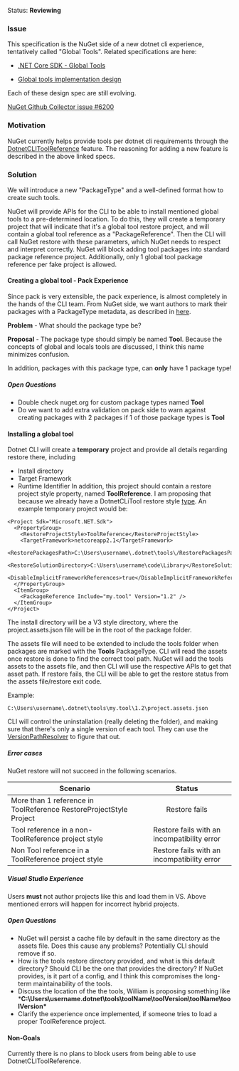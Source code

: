 Status: **Reviewing**

### Issue
This specification is the NuGet side of a new dotnet cli experience, tentatively called "Global Tools". 
Related specifications are here:
- [.NET Core SDK - Global Tools](https://github.com/dotnet/designs-microsoft/blob/a9ef5b3217e776b4155266826a598db682488613/proposals/global-tools.md) 

- [Global tools implementation design](
https://github.com/dotnet/designs-microsoft/blob/implementation-global-tools/proposals/implementation_global_tools.md)

Each of these design spec are still evolving. 

[NuGet Github Collector issue #6200](https://github.com/NuGet/Home/issues/6200)

### Motivation 
NuGet currently helps provide tools per dotnet cli requirements through the [DotnetCLIToolReference](https://github.com/NuGet/Home/wiki/DotnetCliToolReference-restore) feature. 
The reasoning for adding a new feature is described in the above linked specs. 

### Solution

We will introduce a new "PackageType" and a well-defined format how to create such tools. 

NuGet will provide APIs for the CLI to be able to install mentioned global tools to a pre-determined location. 
To do this, they will create a temporary project that will indicate that it's a global tool restore project, and will contain a global tool reference as a "PackageReference". 
Then the CLI will call NuGet restore with these parameters, which NuGet needs to respect and interpret correctly. 
NuGet will block adding tool packages into standard package reference project. 
Additionally, only 1 global tool package reference per fake project is allowed.

#### Creating a global tool - Pack Experience
Since pack is very extensible, the pack experience, is almost completely in the hands of the CLI team. 
From NuGet side, we want authors to mark their packages with a PackageType metadata, as described in [here](https://docs.microsoft.com/en-us/nuget/schema/msbuild-targets#pack-target). 

**Problem** - What should the package type be?

**Proposal** - The package type should simply be named **Tool**. Because the concepts of global and locals tools are discussed, I think this name minimizes confusion.

In addition, packages with this package type, can **only** have 1 package type!

##### Open Questions
- Double check nuget.org for custom package types named **Tool**
- Do we want to add extra validation on pack side to warn against creating packages with 2 packages if 1 of those package types is **Tool**

#### Installing a global tool
Dotnet CLI will create a **temporary** project and provide all details regarding restore there, including 
- Install directory
- Target Framework
- Runtime Identifier
In addition, this project should contain a restore project style property, named **ToolReference**. 
I am proposing that because we already have a DotnetCLiTool restore style [type](https://github.com/NuGet/NuGet.Client/blob/dev/src/NuGet.Core/NuGet.ProjectModel/ProjectStyle.cs#L26). 
An example temporary project would be:

```
<Project Sdk="Microsoft.NET.Sdk">
  <PropertyGroup>
    <RestoreProjectStyle>ToolReference</RestoreProjectStyle>
    <TargetFramework>netcoreapp2.1</TargetFramework>
    <RestorePackagesPath>C:\Users\username\.dotnet\tools\/RestorePackagesPath>
    <RestoreSolutionDirectory>C:\Users\username\code\Library</RestoreSolutionDirectory>
    <DisableImplicitFrameworkReferences>true</DisableImplicitFrameworkReferences>
  </PropertyGroup>
  <ItemGroup>
    <PackageReference Include="my.tool" Version="1.2" />
  </ItemGroup>
</Project>
```

The install directory will be a V3 style directory, where the project.assets.json file will be in the root of the package folder. 

The assets file will need to be extended to include the tools folder when packages are marked with the **Tools** PackageType. CLI will read the assets once restore is done to find the correct tool path. 
NuGet will add the tools assets to the assets file, and then CLI will use the respective APIs to get that asset path. 
If restore fails, the CLI will be able to get the restore status from the assets file/restore exit code. 

Example:
```
C:\Users\username\.dotnet\tools\my.tool\1.2\project.assets.json
```

CLI will control the uninstallation (really deleting the folder), and making sure that there's only a single version of each tool. They can use the [VersionPathResolver](https://github.com/NuGet/NuGet.Client/blob/dev/src/NuGet.Core/NuGet.Packaging/VersionFolderPathResolver.cs) to figure that out. 


##### Error cases
NuGet restore will not succeed in the following scenarios. 

| Scenario | Status | 
| ------------- |:-------------:|
| More than 1 reference in ToolReference RestoreProjectStyle Project     | Restore fails | 
| Tool reference in a non-ToolReference project style     | Restore fails with an incompatibility error   |  
| Non Tool reference in a ToolReference project style | Restore fails with an incompatibility error      |    


##### Visual Studio Experience
Users **must** not author projects like this and load them in VS. 
Above mentioned errors will happen for incorrect hybrid projects. 

##### Open Questions
- NuGet will persist a cache file by default in the same directory as the assets file. Does this cause any problems? Potentially CLI should remove if so. 
- How is the tools restore directory provided, and what is this default directory? Should CLI be the one that provides the directory? If NuGet provides, is it part of a config, and I think this compromises the long-term maintainability of the tools. 
- Discuss the location of the the tools, William is proposing something like ***C:\Users\username\.dotnet\tools\toolName\toolVersion\toolName\toolVersion\***
- Clarify the experience once implemented, if someone tries to load a proper ToolReference project. 

#### Non-Goals
Currently there is no plans to block users from being able to use DotnetCLIToolReference. 

